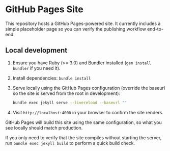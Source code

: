 # GitHub Pages Site

This repository hosts a GitHub Pages-powered site. It currently includes a simple placeholder page so you can verify the publishing workflow end-to-end.

## Local development

1. Ensure you have Ruby (>= 3.0) and Bundler installed (`gem install bundler` if you need it).
2. Install dependencies: `bundle install`
3. Serve locally using the GitHub Pages configuration (override the baseurl so the site is served from the root in development):

   ```bash
   bundle exec jekyll serve --livereload --baseurl ""
   ```

4. Visit `http://localhost:4000` in your browser to confirm the site renders.

GitHub Pages will build this site using the same configuration, so what you see locally should match production.

If you only need to verify that the site compiles without starting the server, run `bundle exec jekyll build` to perform a quick build check.
